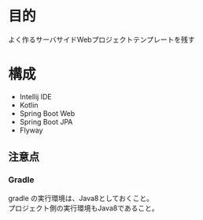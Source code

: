 # 目的
よく作るサーバサイドWebプロジェクトテンプレートを残す

# 構成
* Intellij IDE
* Kotlin
* Spring Boot Web
* Spring Boot JPA
* Flyway

## 注意点
### Gradle
gradle の実行環境は、Java8としておくこと。  
プロジェクト側の実行環境もJava8であること。  
